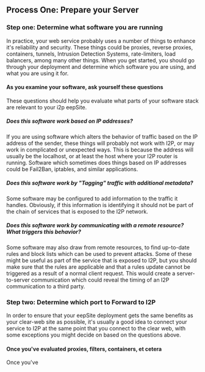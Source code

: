 
Process One: Prepare your Server
--------------------------------

### Step one: Determine what software you are running

In practice, your web service probably uses a number of things to enhance it's
reliability and security. These things could be proxies, reverse proxies,
containers, tunnels, Intrusion Detection Systems, rate-limiters, load balancers,
among many other things. When you get started, you should go through your
deployment and determine which software you are using, and what you are using it
for.

#### As you examine your software, ask yourself these questions

These questions should help you evaluate what parts of your software stack are
relevant to your i2p eepSite.

##### Does this software work based on IP addresses?

If you are using software which alters the behavior of traffic based on the IP
address of the sender, these things will probably not work with I2P, or may work
in complicated or unexpected ways. This is because the address will usually be
the localhost, or at least the host where your I2P router is running. Software
which sometimes does things based on IP addresses could be Fail2Ban, iptables,
and similar applications.

##### Does this software work by "Tagging" traffic with additional metadata?

Some software may be configured to add information to the traffic it handles.
Obviously, if this information is identifying it should not be part of the chain
of services that is exposed to the I2P network.

##### Does this software work by communicating with a remote resource? What triggers this behavior?

Some software may also draw from remote resources, to find up-to-date rules and
block lists which can be used to prevent attacks. Some of these might be useful
as part of the service that is exposed to I2P, but you should make sure that the
rules are applicable and that a rules update cannot be triggered as a result of
a normal client request. This would create a server-to-server communication
which could reveal the timing of an I2P communication to a third party.

### Step two: Determine which port to Forward to I2P

In order to ensure that your eepSite deployment gets the same benefits as your
clear-web site as possible, it's usually a good idea to connect your service to
I2P at the same point that you connect to the clear web, with some exceptions
you might decide on based on the questions above.

#### Once you've evaluated proxies, filters, containers, et cetera

Once you've

